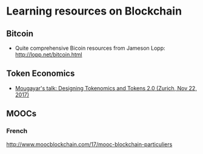 # Learning resources on Blockchain

## Bitcoin
* Quite comprehensive Bicoin resources from Jameson Lopp: http://lopp.net/bitcoin.html 

## Token Economics
* [Mougayar's talk: Designing Tokenomics and Tokens 2.0 (Zurich, Nov 22, 2017)](https://www.slideshare.net/wmougayar/william-mougayar-designing-tokenomics-and-tokens-20)

## MOOCs

### French
http://www.moocblockchain.com/17/mooc-blockchain-particuliers

